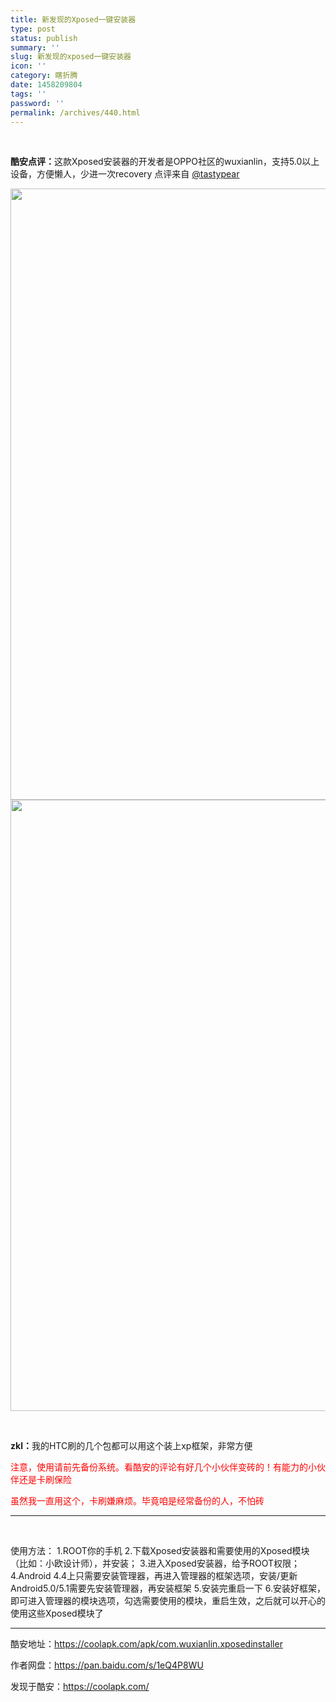 ```yaml
---
title: 新发现的Xposed一键安装器
type: post
status: publish
summary: ''
slug: 新发现的xposed一键安装器
icon: ''
category: 瞎折腾
date: 1458209804
tags: ''
password: ''
permalink: /archives/440.html
---
```


&nbsp;

<strong>酷安点评：</strong>这款Xposed安装器的开发者是OPPO社区的wuxianlin，支持5.0以上设备，方便懒人，少进一次recovery 点评来自 <a href="https://coolapk.com/u/97100">@tastypear</a>

<img class="alignnone" src="https://image.coolapk.com/apk_image/2015/1109/97100_1447047297_7631.png" alt="" width="550" height="978" /><img class="alignnone" src="https://image.coolapk.com/apk_image/2015/1109/97100_1447047297_7631.png" alt="" width="550" height="978" />

&nbsp;

<strong>zkl：</strong>我的HTC刷的几个包都可以用这个装上xp框架，非常方便

<span style="color: #ff0000;">注意，使用请前先备份系统。看酷安的评论有好几个小伙伴变砖的！有能力的小伙伴还是卡刷保险</span>

<span style="color: #ff0000;">虽然我一直用这个，卡刷嫌麻烦。毕竟咱是经常备份的人，不怕砖</span>

<hr />

&nbsp;

使用方法：
1.ROOT你的手机
2.下载Xposed安装器和需要使用的Xposed模块（比如：小欧设计师），并安装；
3.进入Xposed安装器，给予ROOT权限；
4.Android 4.4上只需要安装管理器，再进入管理器的框架选项，安装/更新
Android5.0/5.1需要先安装管理器，再安装框架
5.安装完重启一下
6.安装好框架，即可进入管理器的模块选项，勾选需要使用的模块，重启生效，之后就可以开心的使用这些Xposed模块了

<hr />

酷安地址：<a href="https://coolapk.com/apk/com.wuxianlin.xposedinstaller" target="_blank">https://coolapk.com/apk/com.wuxianlin.xposedinstaller</a>

作者网盘：<a href="https://pan.baidu.com/s/1eQ4P8WU">https://pan.baidu.com/s/1eQ4P8WU</a>

发现于酷安：<a href="https://coolapk.com/" target="_blank">https://coolapk.com/</a>

&nbsp;

&nbsp;

&nbsp;
